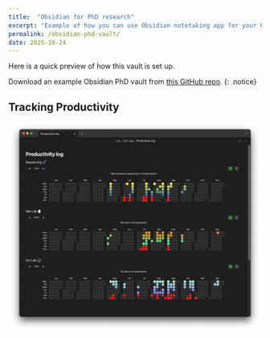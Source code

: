 ```yaml
---
title:  "Obsidian for PhD research" 
excerpt: "Example of how you can use Obsidian notetaking app for your PhD (or other research)."
permalink: /obsidian-phd-vault/
date: 2025-10-24
---
```


Here is a quick preview of how this vault is set up.

Download an example Obsidian PhD vault from [this GitHub repo](https://github.com/jazsakr/phd_vault).
{: .notice}


## Tracking Productivity 

![Preview of a productivity log in an Obsidian PhD vault](/assets/images/preview/obsidian-phd-vault-preview-productivity-log.png)